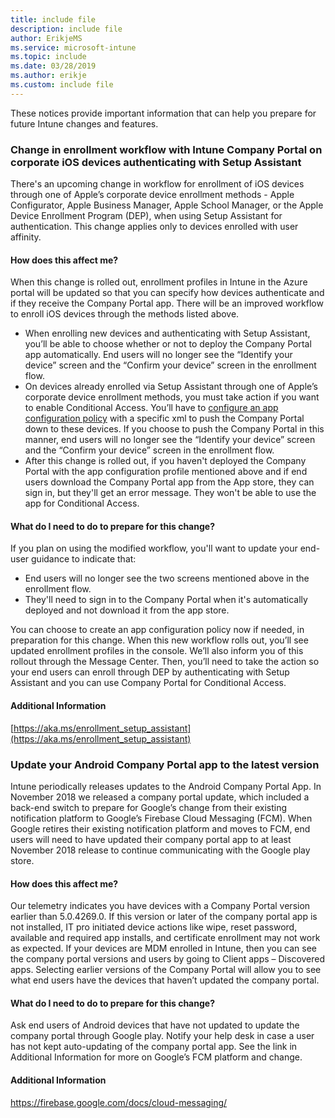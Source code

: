 ```yaml
---
title: include file
description: include file
author: ErikjeMS  
ms.service: microsoft-intune
ms.topic: include
ms.date: 03/28/2019
ms.author: erikje
ms.custom: include file
---
```


These notices provide important information that can help you prepare for future Intune changes and features. 

### Change in enrollment workflow with Intune Company Portal on corporate iOS devices authenticating with Setup Assistant <!-- 1927359 -->
There's an upcoming change in workflow for enrollment of iOS devices through one of Apple’s corporate device enrollment methods - Apple Configurator, Apple Business Manager, Apple School Manager, or the Apple Device Enrollment Program (DEP), when using Setup Assistant for authentication. This change applies only to devices enrolled with user affinity.

#### How does this affect me?
When this change is rolled out, enrollment profiles in Intune in the Azure portal will be updated so that you can specify how devices authenticate and if they receive the Company Portal app. There will be an improved workflow to enroll iOS devices through the methods listed above. 

- When enrolling new devices and authenticating with Setup Assistant, you’ll be able to choose whether or not to deploy the Company Portal app automatically. End users will no longer see the “Identify your device” screen and the “Confirm your device” screen in the enrollment flow.  
- On devices already enrolled via Setup Assistant through one of Apple’s corporate device enrollment methods, you must take action if you want to enable Conditional Access. You’ll have to [configure an app configuration policy](https://aka.ms/enrollment_setup_assistant) with a specific xml to push the Company Portal down to these devices.  If you choose to push the Company Portal in this manner, end users will no longer see the “Identify your device” screen and the “Confirm your device” screen in the enrollment flow. 
- After this change is rolled out, if you haven't deployed the Company Portal with the app configuration profile mentioned above and if end users download the Company Portal app from the App store, they can sign in, but they'll get an error message. They won't be able to use the app for Conditional Access. 

#### What do I need to do to prepare for this change?
If you plan on using the modified workflow, you'll want to update your end-user guidance to indicate that:

- End users will no longer see the two screens mentioned above in the enrollment flow. 
- They'll need to sign in to the Company Portal when it's automatically deployed and not download it from the app store. 

You can choose to create an app configuration policy now if needed, in preparation for this change. When this new workflow rolls out, you’ll see updated enrollment profiles in the console. We’ll also inform you of this rollout through the Message Center. Then, you’ll need to take the action so your end users can enroll through DEP by authenticating with Setup Assistant and you can use Company Portal for Conditional Access.

#### Additional Information 
[https://aka.ms/enrollment_setup_assistant](https://aka.ms/enrollment_setup_assistant)


### Update your Android Company Portal app to the latest version <!--4536963-->
Intune periodically releases updates to the Android Company Portal App. In November 2018 we released a company portal update, which included a back-end switch to prepare for Google’s change from their existing notification platform to Google’s Firebase Cloud Messaging (FCM). When Google retires their existing notification platform and moves to FCM, end users will need to have updated their company portal app to at least November 2018 release to continue communicating with the Google play store.

#### How does this affect me?
Our telemetry indicates you have devices with a Company Portal version earlier than 5.0.4269.0. If this version or later of the company portal app is not installed, IT pro initiated device actions like wipe, reset password, available and required app installs, and certificate enrollment may not work as expected. If your devices are MDM enrolled in Intune, then you can see the company portal versions and users by going to Client apps – Discovered apps. Selecting earlier versions of the Company Portal will allow you to see what end users have the devices that haven’t updated the company portal.

#### What do I need to do to prepare for this change?
Ask end users of Android devices that have not updated to update the company portal through Google play. Notify your help desk in case a user has not kept auto-updating of the company portal app. See the link in Additional Information for more on Google’s FCM platform and change.

#### Additional Information
https://firebase.google.com/docs/cloud-messaging/
